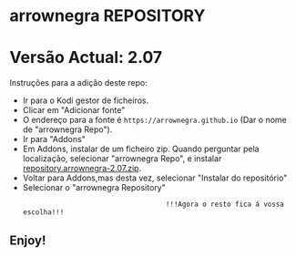 # arrownegra REPOSITORY
# Versão Actual: 2.07

Instruções para a adição deste repo:


<p align="left">
  <ul>
    <li>Ir para o Kodi gestor de ficheiros.</li>
    <li>Clicar em "Adicionar fonte"</li>
    <li>O endereço para a fonte é <code>https://arrownegra.github.io</code> (Dar o nome de "arrownegra Repo").</li>
    <li>Ir para "Addons"</li>
    <li>Em Addons, instalar de um ficheiro zip. Quando perguntar pela localização, selecionar "arrownegra Repo", e instalar <a href="repository.arrownegra-2.07.zip">repository.arrownegra-2.07.zip</a>.</li>
    <li>Voltar para Addons,mas desta vez, selecionar "Instalar do repositório"</li>
    <li>Selecionar o "arrownegra Repository"</li>
    
                                       !!!Agora o resto fica á vossa escolha!!!
  </ul>
</p>

## Enjoy!

